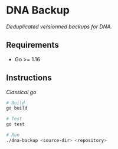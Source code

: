 # DNA Backup

_Deduplicated versionned backups for DNA._

## Requirements

- Go >= 1.16

## Instructions

_Classical go_

```bash
# Build
go build

# Test
go test

# Run
./dna-backup <source-dir> <repository>
```
